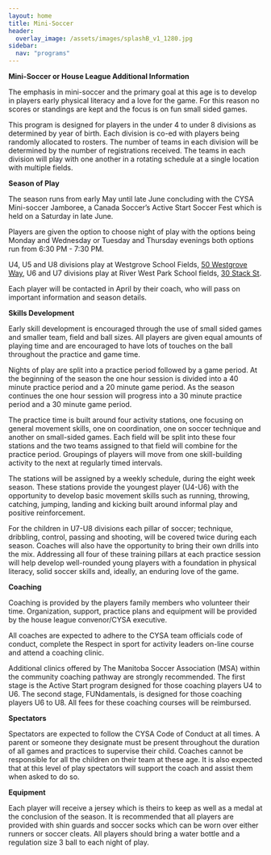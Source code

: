 ```yaml
---
layout: home
title: Mini-Soccer
header:
  overlay_image: /assets/images/splashB_v1_1280.jpg
sidebar:
  nav: "programs"
---
```

**Mini-Soccer or House League Additional Information**

The emphasis in mini-soccer and the primary goal at this age is to develop in
players early physical literacy and a love for the game. For this reason no
scores or standings are kept and the focus is on fun small sided games.

This program is designed for players in the under 4 to under 8 divisions as
determined by year of birth. Each division is co-ed with players being randomly
allocated to rosters. The number of teams in each division will be determined by
the number of registrations received. The teams in each division will play with
one another in a rotating schedule at a single location with multiple fields.

**Season of Play**

The season runs from early May until late June concluding with the CYSA
Mini-soccer Jamboree, a Canada Soccer’s Active Start Soccer Fest which is held
on a Saturday in late June. 

Players are given the option to choose night of play with the options being
Monday and Wednesday or Tuesday and Thursday evenings both options run from 6:30
PM - 7:30 PM.

U4, U5 and U8 divisions play at Westgrove School Fields, [50 Westgrove
Way](https://www.google.ca/maps/place/Westgrove+School/@49.8588522,-97.3206813,16z/data=!4m5!3m4!1s0x52ea0b8d60a0d93b:0x16dec9127869e525!8m2!3d49.8601944!4d-97.3172808),
U6 and U7 divisions play at River West Park School fields, [30 Stack
St](https://www.google.com/maps/place/River+West+Park+School/@49.8660054,-97.3192927,17.5z/data=!4m13!1m7!3m6!1s0x0:0x0!2zNDnCsDUxJzU3LjAiTiA5N8KwMTknMDIuNyJX!3b1!8m2!3d49.865822!4d-97.317424!3m4!1s0x52ea0b8b77e2cca7:0x3aa281955d654cce!8m2!3d49.8656144!4d-97.3170286).

Each player will be contacted in April by their coach, who will pass on
important information and season details.  

**Skills Development**

Early skill development is encouraged through the use of small sided games and smaller team,
field and ball sizes. All players are given equal amounts of playing time and are encouraged to have lots of touches on the ball throughout
the practice and game time.

Nights of play are split into a practice period followed by a game period.
At the beginning of the season the one hour session is divided into a 40
minute practice period and a 20 minute game period. As the season continues the
one hour session will progress into a 30 minute practice period and a 30 minute
game period.

The practice time is built around four activity stations, one
focusing on general movement skills, one on coordination, one on soccer
technique and another on small-sided games. Each field will be split into these
four stations and the two teams assigned to that field will combine for the
practice period. Groupings of players will move from one skill-building
activity to the next at regularly timed intervals.

The stations will be assigned by a weekly schedule, during the eight week
season. These stations provide the youngest player (U4-U6) with the opportunity
to develop basic movement skills such as running, throwing, catching, jumping,
landing and kicking built around informal play and positive reinforcement.

For the children in U7-U8 divisions each pillar of soccer; technique,
dribbling, control, passing and shooting, will be covered twice during each
season.  Coaches will also have the opportunity to bring their own drills into
the mix.  Addressing all four of these training pillars at each practice
session will help develop well-rounded young players with a foundation in
physical literacy, solid soccer skills and, ideally, an enduring love of the
game. 

**Coaching** 

Coaching is provided by the players family members who volunteer their time.
Organization, support, practice plans and equipment will be provided by the
house league convenor/CYSA executive. 

All coaches are expected to adhere to the CYSA team officials code of conduct,
complete the Respect in sport for activity leaders on-line course and attend a
coaching clinic.

Additional clinics offered by The Manitoba Soccer Association (MSA) within the
community coaching pathway are strongly recommended. The first stage is the
Active Start program designed for those coaching players U4 to U6. The second
stage, FUNdamentals, is designed for those coaching players U6 to U8. All fees
for these coaching courses will be reimbursed. 

**Spectators** 

Spectators are expected to follow the CYSA Code of Conduct at all times. A
parent or someone they designate must be present throughout the duration of all
games and practices to supervise their child.  Coaches cannot be responsible
for all the children on their team at these age.  It is also expected that at
this level of play spectators will support the coach and assist them when asked
to do so. 

**Equipment** 

Each player will receive a jersey which is theirs to keep as well as a medal at
the conclusion of the season. It is recommended that all players are provided
with shin guards and soccer socks which can be worn over either runners or
soccer cleats. All players should bring a water bottle and a regulation size 3
ball to each night of play.


